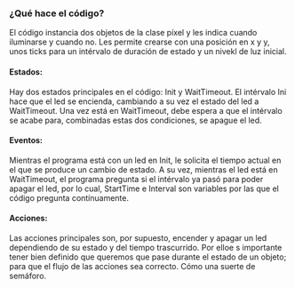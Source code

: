 ###  ¿Qué hace el código?

El código instancia dos objetos de la clase píxel y les indica cuando iluminarse y cuando no. Les permite crearse con una posición en x y y, unos ticks para un intérvalo 
de duración de estado y un nivekl de luz inicial. 

#### Estados: 
Hay dos estados principales en el código: Init y WaitTimeout. 
El intérvalo Ini hace que el led se encienda, cambiando a su vez el estado del led a WaitTimeout.
Una vez está en WaitTimeout, debe espera a que el intérvalo se acabe para, combinadas estas dos condiciones, se apague el led.

#### Eventos: 
Mientras el programa está con un led en Init, le solicita el tiempo actual en el que se produce un cambio de estado.
A su vez, mientras el led está en WaitTimeout, el programa pregunta si el intérvalo ya pasó para poder apagar el led, por lo cual, StartTime e Interval son variables por 
las que el código pregunta contínuamente. 

#### Acciones: 
Las acciones principales son, por supuesto, encender y apagar un led dependiendo de su estado y del tiempo trascurrido. Por elloe s importante tener bien definido que 
queremos que pase durante el estado de un objeto; para que el flujo de las acciones sea correcto. Cómo una suerte de semáforo. 
